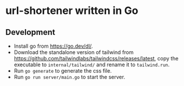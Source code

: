 # url-shortener written in Go

## Development

- Install go from https://go.dev/dl/.
- Download the standalone version of tailwind from https://github.com/tailwindlabs/tailwindcss/releases/latest, copy the executable to `internal/tailwind/` and rename it to `tailwind.run`.
- Run `go generate` to generate the css file.
- Run `go run server/main.go` to start the server.
